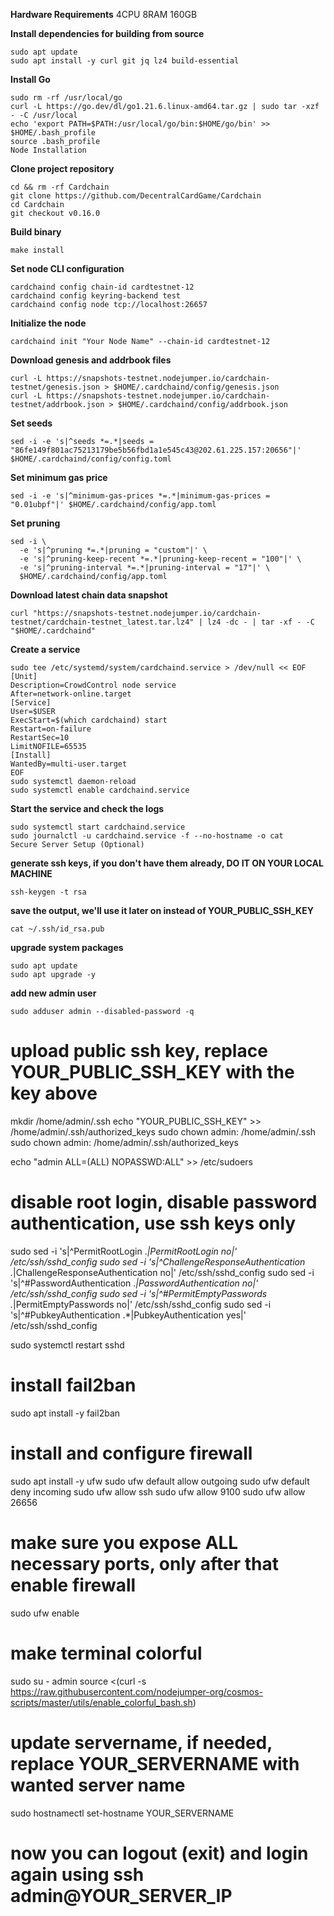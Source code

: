 **Hardware Requirements**
4CPU 8RAM 160GB

**Install dependencies for building from source**
```
sudo apt update
sudo apt install -y curl git jq lz4 build-essential
```

**Install Go**
```
sudo rm -rf /usr/local/go
curl -L https://go.dev/dl/go1.21.6.linux-amd64.tar.gz | sudo tar -xzf - -C /usr/local
echo 'export PATH=$PATH:/usr/local/go/bin:$HOME/go/bin' >> $HOME/.bash_profile
source .bash_profile
Node Installation
```

**Clone project repository**
```
cd && rm -rf Cardchain
git clone https://github.com/DecentralCardGame/Cardchain
cd Cardchain
git checkout v0.16.0
```

**Build binary**
```
make install
```

**Set node CLI configuration**
```
сardchaind config chain-id cardtestnet-12
сardchaind config keyring-backend test
сardchaind config node tcp://localhost:26657
```

**Initialize the node**
```
сardchaind init "Your Node Name" --chain-id cardtestnet-12
```

**Download genesis and addrbook files**
```
curl -L https://snapshots-testnet.nodejumper.io/cardchain-testnet/genesis.json > $HOME/.cardchaind/config/genesis.json
curl -L https://snapshots-testnet.nodejumper.io/cardchain-testnet/addrbook.json > $HOME/.cardchaind/config/addrbook.json
```

**Set seeds**
```
sed -i -e 's|^seeds *=.*|seeds = "86fe149f801ac75213179be5b56fbd1a1e545c43@202.61.225.157:20656"|' $HOME/.cardchaind/config/config.toml
```

**Set minimum gas price**
```
sed -i -e 's|^minimum-gas-prices *=.*|minimum-gas-prices = "0.01ubpf"|' $HOME/.cardchaind/config/app.toml
```

**Set pruning**
```
sed -i \
  -e 's|^pruning *=.*|pruning = "custom"|' \
  -e 's|^pruning-keep-recent *=.*|pruning-keep-recent = "100"|' \
  -e 's|^pruning-interval *=.*|pruning-interval = "17"|' \
  $HOME/.cardchaind/config/app.toml
```

**Download latest chain data snapshot**
```
curl "https://snapshots-testnet.nodejumper.io/cardchain-testnet/cardchain-testnet_latest.tar.lz4" | lz4 -dc - | tar -xf - -C "$HOME/.cardchaind"
```

**Create a service**
```
sudo tee /etc/systemd/system/сardchaind.service > /dev/null << EOF
[Unit]
Description=CrowdControl node service
After=network-online.target
[Service]
User=$USER
ExecStart=$(which сardchaind) start
Restart=on-failure
RestartSec=10
LimitNOFILE=65535
[Install]
WantedBy=multi-user.target
EOF
sudo systemctl daemon-reload
sudo systemctl enable сardchaind.service
```

**Start the service and check the logs**
```
sudo systemctl start сardchaind.service
sudo journalctl -u сardchaind.service -f --no-hostname -o cat
Secure Server Setup (Optional)
```

**generate ssh keys, if you don't have them already, DO IT ON YOUR LOCAL MACHINE**
```
ssh-keygen -t rsa
```

**save the output, we'll use it later on instead of YOUR_PUBLIC_SSH_KEY**
```
cat ~/.ssh/id_rsa.pub
```

**upgrade system packages**
```
sudo apt update
sudo apt upgrade -y
```
**add new admin user**
```
sudo adduser admin --disabled-password -q
```

# upload public ssh key, replace YOUR_PUBLIC_SSH_KEY with the key above
mkdir /home/admin/.ssh
echo "YOUR_PUBLIC_SSH_KEY" >> /home/admin/.ssh/authorized_keys
sudo chown admin: /home/admin/.ssh
sudo chown admin: /home/admin/.ssh/authorized_keys

echo "admin ALL=(ALL) NOPASSWD:ALL" >> /etc/sudoers

# disable root login, disable password authentication, use ssh keys only
sudo sed -i 's|^PermitRootLogin .*|PermitRootLogin no|' /etc/ssh/sshd_config
sudo sed -i 's|^ChallengeResponseAuthentication .*|ChallengeResponseAuthentication no|' /etc/ssh/sshd_config
sudo sed -i 's|^#PasswordAuthentication .*|PasswordAuthentication no|' /etc/ssh/sshd_config
sudo sed -i 's|^#PermitEmptyPasswords .*|PermitEmptyPasswords no|' /etc/ssh/sshd_config
sudo sed -i 's|^#PubkeyAuthentication .*|PubkeyAuthentication yes|' /etc/ssh/sshd_config

sudo systemctl restart sshd

# install fail2ban
sudo apt install -y fail2ban

# install and configure firewall
sudo apt install -y ufw
sudo ufw default allow outgoing
sudo ufw default deny incoming
sudo ufw allow ssh
sudo ufw allow 9100
sudo ufw allow 26656

# make sure you expose ALL necessary ports, only after that enable firewall
sudo ufw enable

# make terminal colorful
sudo su - admin
source <(curl -s https://raw.githubusercontent.com/nodejumper-org/cosmos-scripts/master/utils/enable_colorful_bash.sh)

# update servername, if needed, replace YOUR_SERVERNAME with wanted server name
sudo hostnamectl set-hostname YOUR_SERVERNAME

# now you can logout (exit) and login again using ssh admin@YOUR_SERVER_IP
